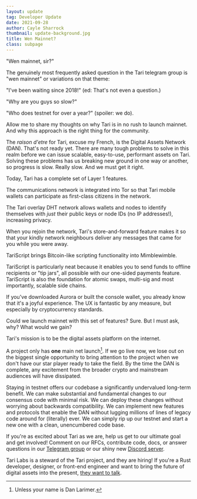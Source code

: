 ```yaml
---
layout: update
tag: Developer Update
date: 2021-09-28
author: Cayle Sharrock
thumbnail: update-background.jpg
title: Wen Mainnet?
class: subpage
---
```


"Wen mainnet, sir?"

The genuinely most frequently asked question in the Tari telegram group is "wen mainnet" or variations on that theme:

"I've been waiting since 2018!" (ed: That's not even a question.)

"Why are you guys so slow?"

"Who does testnet for over a year?" (spoiler: we do).

Allow me to share my thoughts on why Tari is in no rush to launch mainnet. And why this approach is the right thing for
the community.

The _raison d'etre_ for Tari, excuse my French, is the Digital Assets Network (DAN). That's not ready yet. There are
many tough problems to solve in this realm before we can issue scalable, easy-to-use, performant assets on Tari.
Solving these problems has us breaking new ground in one way or another, so progress is slow. Really slow.
And we must get it right.

Today, Tari has a complete set of Layer 1 features.

The communications network is integrated into Tor so that Tari mobile wallets can participate as first-class citizens in
the network.

The Tari overlay DHT network allows wallets and nodes to identify themselves with _just_ their public keys or node IDs
(no IP addresses!), increasing privacy.

When you rejoin the network, Tari's store-and-forward feature makes it so that your kindly network neighbours deliver any messages
that came for you while you were away.

TariScript brings Bitcoin-like scripting functionality into Mimblewimble.

TariScript is particularly neat because it enables you to send funds to offline recipients or "tip jars", all possible
with our one-sided payments feature. TariScript is also the foundation for atomic swaps, multi-sig and most importantly,
scalable side chains.

If you've downloaded Aurora or built the console wallet, you already know that it's a joyful experience. The UX is
fantastic by any measure, but especially by cryptocurrency standards.

Could we launch mainnet with this set of features? Sure. But I must ask, why? What would we gain?

Tari's mission is to be the digital assets platform on the internet.

A project only has **one** main net launch[^1]. If we go live now, we lose out on the biggest single opportunity to bring
attention to the project when we don't have our star player ready to take the field. By the time the DAN is complete,
any excitement from the broader crypto and mainstream audiences will have dissipated.

Staying in testnet offers our codebase a significantly undervalued long-term benefit. We can make substantial and
fundamental changes to our consensus code with minimal risk. We can deploy these changes without worrying about
backwards compatibility. We can implement new features and protocols that enable the DAN without lugging millions of
lines of legacy code around for (literally) ever. We can simply rip up our testnet and start a new one with a clean,
unencumbered code base.

If you're as excited about Tari as we are, help us get to our ultimate goal and get involved! Comment on our RFCs,
contribute code, docs, or answer questions in our [Telegram group](https://t.me/tariproject) or our shiny new
[Discord server](https://discord.gg/udSUKDym).

Tari Labs is a steward of the Tari project, and they are hiring! If you're a Rust developer, designer, or front-end
engineer and want to bring the future of digital assets into the present, [they want to talk](https://tarilabs.com/contribute/).

[^1]: Unless your name is Dan Larimer.


